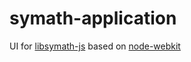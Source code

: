 symath-application
==================

UI for [libsymath-js](https://github.com/denzp/libsymath-js) based on [node-webkit](https://github.com/rogerwang/node-webkit)
